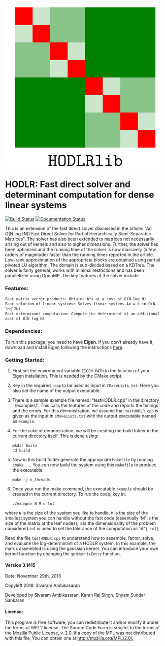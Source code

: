 ![Image of HODLRlib](docs/source/images/HODLR.svg)

# HODLR: Fast direct solver and determinant computation for dense linear systems
[![Build Status](https://travis-ci.org/sivaramambikasaran/HODLR.svg?branch=master)](https://travis-ci.org/sivaramambikasaran/HODLR)
[![Documentation Status](https://readthedocs.org/projects/hodlr/badge/?version=latest)](https://hodlr.readthedocs.io/en/latest/?badge=latest)

This is an extension of the fast direct solver discussed in the article: "An O(N log (N)) Fast Direct Solver for Partial Hierarchically Semi-Separable Matrices". The solver has also been extended to matrices not necessarily arising out of kernels and also to higher dimensions. Further, the solver has been optimized and the running time of the solver is now massively (a few orders of magnitude) faster than the running times reported in the article. Low-rank approximation of the appropriate blocks are obtained using partial pivoted LU algorithm. The domain is sub-divided based on a KDTree. The solver is fairly general, works with minimal restrictions and has been parallelized using OpenMP. The key features of the solver include

### Features:

```
Fast matrix vector products: Obtains A*x at a cost of O(N log N)
Fast solution of linear systems: Solves linear systems Ax = b in O(N log^2N)
Fast determinant computation: Compute the determinant at an additional cost of O(N log N)
```

### Dependencies:

To run this package, you need to have **Eigen**. If you don't already have it, download and install Eigen following the instructions [here](http://eigen.tuxfamily.org/index.php?title=Main_Page).

### Getting Started:

1. First set the environment variable `EIGEN_PATH` to the location of your Eigen installation. This is needed by the CMake script.

2. Key in the required `.cpp` to be used as input in `CMakeLists.txt`. Here you also set the name of the output executable.

3. There is a sample example file named: "testHODLR.cpp" in the directory './examples/'. This calls the features of the code and reports the timings and the errors. For this demonstration, we assume that `testHODLR.cpp` is given as the input in `CMakeLists.txt` with the output executable named as `example`.

4. For the sake of demonstration, we will be creating the build folder in the current directory itself. This is done using:

    ```
    mkdir build
    cd build
    ```

5. Now in this build folder generate the appropriate `Makefile` by running `cmake ..`. You can now build the system using this `Makefile` to produce the executable:

    ```
    make -j n_threads
    ```

6. Once your run the make command, the executable `example` should be created in the current directory. To run the code, key in:

    ```
    ./example N M d tol
    ```

where `N` is the size of the system you like to handle, `M` is the size of the smallest system you can handle without the fast code (essentially 'M' is the size of the matrix at the leaf nodes), `d` is the dimensionality of the problem considered.`tol` is used to set the tolerance of the computation as `10^{-tol}`
        
Read the file `testHODLR.cpp` to understand how to assemble, factor, solve, and evaluate the log-determinant of a HODLR system. In this example, the matrix assembled is using the gaussian kernel. You can introduce your own kernel function by changing the `getMatrixEntry` function.

#### Version 3.1415

Date: November 29th, 2018

Copyleft 2018: Sivaram Ambikasaran

Developed by Sivaram Ambikasaran, Karan Raj Singh, Shyam Sundar Sankaran

#### License:

This program is free software; you can redistribute it and/or modify it under the terms of MPL2 license. The Source Code Form is subject to the terms of the Mozilla Public License, v. 2.0. If a copy of the MPL was not distributed with this file, You can obtain one at <http://mozilla.org/MPL/2.0/.>
